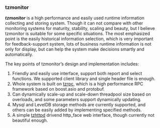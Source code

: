 
### tzmonitor

***tzmonitor*** is a high performance and easily used runtime information collecting and storing system. Though it can not compare with other monitoring systems for maturity, stability, scaling and beauty, but I believe tzmonitor is suitable for some specific situations. The most emphasized point is the easily historical information selection, which is very important for feedback-support system, lots of business runtime information is not only for display, but can help the system make decisions smartly and automatically.   
 
The key points of tzmonitor’s design and implementation includes:   
1. Friendly and easily use interface, support both report and select functions. We supported client library and single header file is enough.   
2. Whole system is built on [tzrpc](https://github.com/taozhijiang/tzrpc), which is a high performance RPC framework based on boost.asio and protobuf.   
3. Can dynamically scale-up and scale-down threadpool size based on overloads, and some parameters support dynamically updating.   
4. Mysql and LevelDB storage methods are currently supported, and others can be easily added by implementing specified methods.   
5. A simple [tzhttpd](https://github.com/taozhijiang/tzhttpd) drivend http_face web interface, though currently not beautiful enough.   
